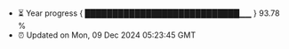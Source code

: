- ⏳ Year progress { ████████████████████████████▁▁ } 93.78 %
- ⏰ Updated on Mon, 09 Dec 2024 05:23:45 GMT

